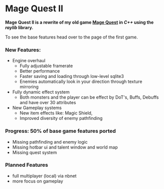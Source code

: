 # Mage Quest II

**Mage Quest II is a rewrite of my old game [Mage Quest](https://github.com/gk646/MageQuestFX) in _*C++*_ using the _*raylib*_ library.**


To see the base features head over to the page of the first game.


### New Features:
- Engine overhaul
  - Fully adjustable framerate
  - Better performance
  - Faster saving and loading through low-level sqlite3
  - Enemies automatically look in your direction through texture mirroring
- Fully dynamic effect system 
  - Both monsters and the player can be effect by DoT's, Buffs, Debuffs and have over 30 attributes
- New Gameplay systems
  - New item effects like: Magic Shield,
  - Improved diversity of enemy pathfinding


### Progress: 50%  of base game features ported
- Missing pathfinding and enemy logic
- Missing hotbar ui and talent window and world map
- Missing quest system

### Planned Features

- full multiplayer (local) via nbnet
- more focus on gameplay 